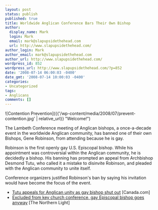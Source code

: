 ```yaml
---
layout: post
status: publish
published: true
title: Worldwide Anglican Conference Bars Their Own Bishop
author:
  display_name: Mark
  login: Mark
  email: mark@slapupsidethehead.com
  url: http://www.slapupsidethehead.com/
author_login: Mark
author_email: mark@slapupsidethehead.com
author_url: http://www.slapupsidethehead.com/
wordpress_id: 852
wordpress_url: http://www.slapupsidethehead.com/?p=852
date: '2008-07-14 06:00:03 -0400'
date_gmt: '2008-07-14 10:00:03 -0400'
categories:
- Uncategorized
tags:
- Anglicans
comments: []
---
```

![Contention Prevention]({{'/wp-content/media/2008/07/prevent-contention.jpg' | relative_url}} "Welcome!")

The Lambeth Conference meeting of Anglican bishops, a once-a-decade event in the worldwide Anglican community, has banned one of their own Bishops, Gene Robinson, from attending because he is gay.

Robinson is the first openly gay U.S. Episcopal bishop. While his appointment was controversial within the Anglican community, he is decidedly a bishop. His banning has prompted an appeal from Archbishop Desmond Tutu, who called it a mistake to disinvite Robinson, and pleaded with the Anglican community to unite itself.

Conference organizers justified Robinson's ban by saying his invitation would have become the focus of the event.

- [Tutu appeals for Anglican unity as gay bishop shut out](http://www.canada.com/topics/news/world/story.html?id=a689d156-1dd8-4af7-b14a-602b6b3eb81d) [Canada.com]
- [Excluded from key church conference, gay Episcopal bishop goes anyway](http://thenorthernlight.canadaeast.com/article/353046) [The Northern Light]
